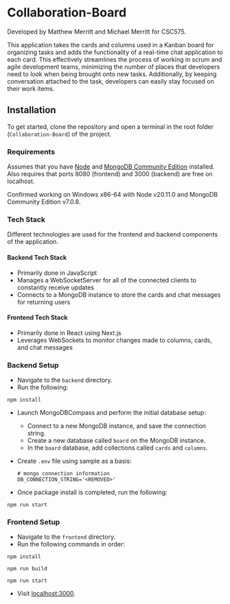 # Collaboration-Board

Developed by Matthew Merritt and Michael Merritt for CSC575.

This application takes the cards and columns used in a Kanban board for organizing tasks and adds the functionality of a real-time chat application to each card. This effectively streamlines the process of working in scrum and agile development teams, minimizing the number of places that developers need to look when being brought onto new tasks. Additionally, by keeping conversation attached to the task, developers can easily stay focused on their work items.

## Installation

To get started, clone the repository and open a terminal in the root folder (`Collaboration-Board`) of the project.

### Requirements

Assumes that you have [Node](https://nodejs.org/en/download) and [MongoDB Community Edition](https://www.mongodb.com/try/download/community) installed. Also requires that ports 8080 (frontend) and 3000 (backend) are free on localhost.

Confirmed working on Windows x86-64 with Node v20.11.0 and MongoDB Community Edition v7.0.8.

### Tech Stack

Different technologies are used for the frontend and backend components of the application.

#### Backend Tech Stack
- Primarily done in JavaScript 
- Manages a WebSocketServer for all of the connected clients to constantly receive updates
- Connects to a MongoDB instance to store the cards and chat messages for returning users

#### Frontend Tech Stack
- Primarily done in React using Next.js
- Leverages WebSockets to monitor changes made to columns, cards, and chat messages

### Backend Setup

- Navigate to the `backend` directory.
- Run the following:
```
npm install
```

- Launch MongoDBCompass and perform the initial database setup:
    - Connect to a new MongoDB instance, and save the connection string.
    - Create a new database called `board` on the MongoDB instance.
    - In the `board` database, add collections called `cards` and `columns`.

- Create `.env` file using sample as a basis:
    ```
    # mongo connection information
    DB_CONNECTION_STRING='<REMOVED>'
    ```

- Once package install is completed, run the following:
```
npm run start
```

### Frontend Setup

- Navigate to the `frontend` directory.
- Run the following commands in order:
```
npm install
```
```
npm run build
```
```
npm run start
```
- Visit [localhost:3000](localhost:3000).